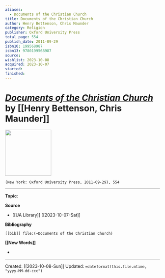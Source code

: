 ```yaml
---
aliases:
  - Documents of the Christian Church
title: Documents of the Christian Church
author: Henry Bettenson, Chris Maunder
category: Religion
publisher: Oxford University Press
total_page: 554
publish_date: 2011-09-29
isbn10: 199568987
isbn13: 9780199568987
source: 
wishlist: 2023-10-08
acquired: 2023-10-07
started: 
finished:
---
```

# *[Documents of the Christian Church]()* by [[Henry Bettenson, Chris Maunder]]

<img src="http://books.google.com/books/content?id=pRr1ks26bMgC&printsec=frontcover&img=1&zoom=1&edge=curl&source=gbs_api" width=150>

`(New York: Oxford University Press, 2011-09-29), 554`



--- 
**Topic**: 

**Source**
- [[UA Library]] [[2023-10-07-Sat]]

**Bibliography**

```query
[[bib]] file:(~Documents of the Christian Church)
```
 

**[[New Words]]**

- 

---
Created: [[2023-10-08-Sun]]
Updated: `=dateformat(this.file.mtime, "yyyy-MM-dd-ccc")`